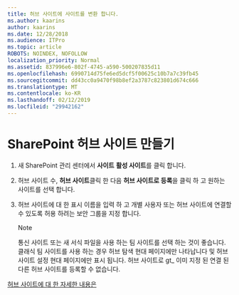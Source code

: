 ```yaml
---
title: 허브 사이트에 사이트를 변환 합니다.
ms.author: kaarins
author: kaarins
ms.date: 12/28/2018
ms.audience: ITPro
ms.topic: article
ROBOTS: NOINDEX, NOFOLLOW
localization_priority: Normal
ms.assetid: 837996e6-802f-4745-a590-500207835d11
ms.openlocfilehash: 6990714d75fe6ed5dcf5f00625c10b7a7c39fb45
ms.sourcegitcommit: dd43cc0a9470f98b8ef2a3787c823801d674c666
ms.translationtype: MT
ms.contentlocale: ko-KR
ms.lasthandoff: 02/12/2019
ms.locfileid: "29942162"
---
```

# <a name="create-a-sharepoint-hub-site"></a>SharePoint 허브 사이트 만들기

1. 새 SharePoint 관리 센터에서 **사이트** **활성 사이트**를 클릭 합니다. 
    
2. 허브 사이트 수, **허브 사이트**클릭 한 다음 **허브 사이트로 등록**을 클릭 하 고 원하는 사이트를 선택 합니다. 
    
3. 허브 사이트에 대 한 표시 이름을 입력 하 고 개별 사용자 또는 허브 사이트에 연결할 수 있도록 허용 하려는 보안 그룹을 지정 합니다.
    
    > [!NOTE]
    >  통신 사이트 또는 새 서식 파일을 사용 하는 팀 사이트를 선택 하는 것이 좋습니다. 클래식 팀 사이트를 사용 하는 경우 허브 탐색 현대 페이지에만 나타납니다 및 허브 사이트 설정 현대 페이지에만 표시 됩니다. 허브 사이트로 gt_ 이미 지정 된 연결 된 다른 허브 사이트를 등록할 수 없습니다. 
  
[허브 사이트에 대 한 자세한 내용은](https://go.microsoft.com/fwlink/?linkid=869149)
  

